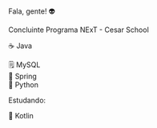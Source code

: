 Fala, gente! 👽

Concluinte Programa NExT - Cesar School<div>
  
☕️ Java <div>
🗒 MySQL <div>
🍃 Spring <div>
🐍 Python <div>
  
Estudando: <div> 
  📱 Kotlin

  

  
  
  

  

<!--
**tulioalbu/tulioalbu** is a ✨ _special_ ✨ repository because its `README.md` (this file) appears on your GitHub profile.

Here are some ideas to get you started:

- 🔭 I’m currently working on ...
- 🌱 I’m currently learning ...
- 👯 I’m looking to collaborate on ...
- 🤔 I’m looking for help with ...
- 💬 Ask me about ...
- 📫 How to reach me: ...
- 😄 Pronouns: ...
- ⚡ Fun fact: ...
-->
